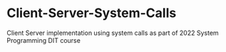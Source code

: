 # Client-Server-System-Calls
Client Server implementation using system calls as part of 2022 System Programming DIT course
